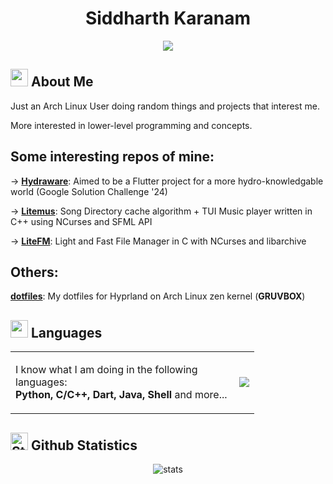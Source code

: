 <div align="center">

# Siddharth Karanam 
<a target="_blank" href="https://www.linkedin.com/in/siddharth-karanam/"> 
  <img src="https://img.shields.io/badge/LinkedIn-076678?style=for-the-badge&logo=linkedin&logoColor=white"> 
</a>

</div>

## <img src="https://cdn3.emoji.gg/emojis/2112_wave_animated.gif" width="28px" height="28px"> About Me

Just an Arch Linux User doing random things and projects that interest me. <br>

More interested in lower-level programming and concepts.

Some interesting repos of mine:
-------------------------------

-> **[Hydraware](https://github.com/nots1dd/hydraware)**:   Aimed to be a Flutter project for a more hydro-knowledgable world (Google Solution Challenge '24)

-> **[Litemus](https://github.com/nots1dd/Litemus)**:       Song Directory cache algorithm + TUI Music player written in C++ using NCurses and SFML API

-> **[LiteFM](https://github.com/nots1dd/litefm)**:         Light and Fast File Manager in C with NCurses and libarchive

Others:
-------

**[dotfiles](https://github.com/nots1dd/dotfiles)**: My dotfiles for Hyprland on Arch Linux zen kernel (**GRUVBOX**)

## <img src="https://cdn3.emoji.gg/emojis/7809-pepe-noted.gif" width="28x" height="28px"> Languages

<div align="center">
<table>
<tr>
<td>
<div align="left">

I know what I am doing in the following <br>
languages: <br>
**Python, C/C++, Dart, Java, Shell** and more...

</div>
</td>
<td>
<img align="right" src="http://github-profile-summary-cards.vercel.app/api/cards/repos-per-language?username=nots1dd&theme=gruvbox" />
</td>
  
</tr>
</table>
</div>

## <img src="https://cdn3.emoji.gg/emojis/9230-stats.png" width="28px" height="28px" alt="Stats"> Github Statistics

<div align="center">
<img align="center" src="http://github-profile-summary-cards.vercel.app/api/cards/profile-details?username=nots1dd&theme=gruvbox" alt="stats" />
</div>
